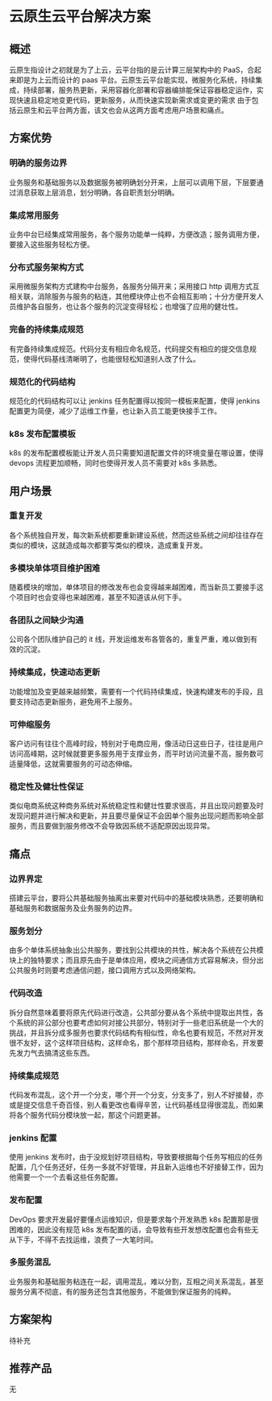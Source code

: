 # 云原生云平台解决方案

## 概述

云原生指设计之初就是为了上云，云平台指的是云计算三层架构中的 PaaS，合起来即是为上云而设计的 paas 平台。云原生云平台能实现，微服务化系统，持续集成，持续部署，服务热更新，采用容器化部署和容器编排能保证容器稳定运作，实现快速且稳定地变更代码，更新服务，从而快速实现新需求或变更的需求
由于包括云原生和云平台两方面，该文也会从这两方面考虑用户场景和痛点。


## 方案优势

### 明确的服务边界
业务服务和基础服务以及数据服务被明确划分开来，上层可以调用下层，下层要通过消息获取上层消息，划分明确，各自职责划分明确。

### 集成常用服务
业务中台已经集成常用服务，各个服务功能单一纯粹，方便改造；服务调用方便，要接入这些服务轻松方便。

### 分布式服务架构方式
采用微服务架构方式建构中台服务，各服务分隔开来；采用接口 http 调用方式互相关联，消除服务与服务的粘连，其他模块停止也不会相互影响；十分方便开发人员维护各自服务，也让各个服务的沉淀变得轻松；也增强了应用的健壮性。

### 完备的持续集成规范
有完备持续集成规范。代码分支有相应命名规范，代码提交有相应的提交信息规范，使得代码基线清晰明了，也能很轻松知道别人改了什么。

### 规范化的代码结构
规范化的代码结构可以让 jenkins 任务配置得以按同一模板来配置，使得 jenkins 配置更为简便，减少了运维工作量，也让新入员工能更快接手工作。

### k8s 发布配置模板
k8s 的发布配置模板能让开发人员只需要知道配置文件的环境变量在哪设置，使得 devops 流程更加顺畅，同时也使得开发人员不需要对 k8s 多熟悉。


## 用户场景

### 重复开发
各个系统独自开发，每次新系统都要重新建设系统，然而这些系统之间却往往存在类似的模块，这就造成每次都要写类似的模块，造成重复开发。

### 多模块单体项目维护困难
随着模块的增加，单体项目的修改发布也会变得越来越困难，而当新员工要接手这个项目时也会变得也来越困难，甚至不知道该从何下手。

### 各团队之间缺少沟通
公司各个团队维护自己的 it 线，开发运维发布各管各的，重复严重，难以做到有效的沉淀。

### 持续集成，快速动态更新
功能增加及变更越来越频繁，需要有一个代码持续集成，快速构建发布的手段，且要支持动态更新服务，避免用不上服务。

### 可伸缩服务
客户访问有往往个高峰时段，特别对于电商应用，像活动日这些日子，往往是用户访问高峰期，这时候就要更多服务用于支撑业务，而平时访问流量不高，服务数可适量降低，这就需要服务的可动态伸缩。

### 稳定性及健壮性保证
类似电商系统这种商务系统对系统稳定性和健壮性要求很高，并且出现问题要及时发现问题并进行解决和更新，并且要尽量保证不会因单个服务出现问题而影响全部服务，而且要做到服务修改不会导致因系统不适配原因出现异常。

## 痛点

### 边界界定
搭建云平台，要将公共基础服务抽离出来要对代码中的基础模块熟悉，还要明确和基础服务和数据服务及业务服务的边界。

### 服务划分
由多个单体系统抽象出公共服务，要找到公共模块的共性，解决各个系统在公共模块上的独特要求；而且原先由于是单体应用，模块之间通信方式容易解决，但分出公共服务时则要考虑通信问题，接口调用方式以及网络架构。

### 代码改造
拆分自然意味着要将原先代码进行改造，公共部分要从各个系统中提取出共性，各个系统的非公部分也要考虑如何对接公共部分，特别对于一些老旧系统是一个大的挑战，并且拆分成多服务也要求代码结构有相似性，命名也要有规范，不然对开发很不友好，这个这样项目结构，这样命名，那个那样项目结构，那样命名，开发要先发力气去搞清这些东西。

### 持续集成规范
代码发布混乱，这个开一个分支，哪个开一个分支，分支多了，别人不好接替，亦或是提交信息千奇百怪，别人看更改也看得辛苦，让代码基线显得很混乱，而如果将各个服务代码分模块放一起，那这个问题更甚。

### jenkins 配置
使用 jenkins 发布时，由于没规划好项目结构，导致要根据每个任务写相应的任务配置，几个任务还好，任务一多就不好管理，并且新入运维也不好接替工作，因为他需要一个一个去看这些任务配置。

### 发布配置
DevOps 要求开发最好要懂点运维知识，但是要求每个开发熟悉 k8s 配置那是很困难的，因此没有规范 k8s 发布配置的话，会导致有些开发想改配置也会有些无从下手，不得不去找运维，浪费了一大笔时间。

### 多服务混乱
业务服务和基础服务粘连在一起，调用混乱，难以分割，互相之间关系混乱，甚至服务分离不彻底，有的服务还包含其他服务，不能做到保证服务的纯粹。

## 方案架构

待补充

## 推荐产品

无
